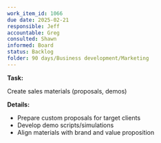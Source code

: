 ```yaml
---
work_item_id: 1066
due date: 2025-02-21
responsible: Jeff
accountable: Greg
consulted: Shawn
informed: Board
status: Backlog
folder: 90 days/Business development/Marketing
---
```


**Task:**

Create sales materials (proposals, demos)

**Details:**

- Prepare custom proposals for target clients
- Develop demo scripts/simulations
- Align materials with brand and value proposition

